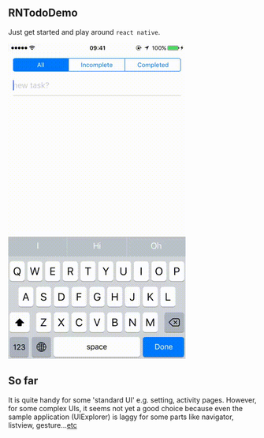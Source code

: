 ## RNTodoDemo

Just get started and play around `react native`.

![](https://github.com/calvinchankf/RNToDoDemo/blob/master/demo.gif?raw=true)


## So far

It is quite handy for some 'standard UI' e.g. setting, activity pages. However, for some complex UIs, it seems not yet a good choice because even the sample application (UIExplorer) is laggy for some parts like navigator, listview, gesture...[etc](https://facebook.github.io/react-native/docs/performance.html)
